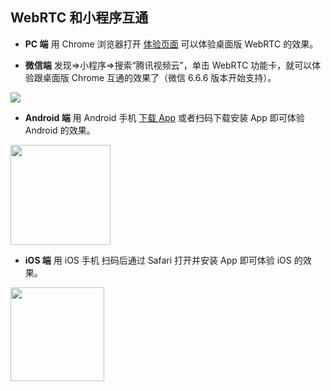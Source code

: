 ## WebRTC 和小程序互通
- **PC 端**
用 Chrome 浏览器打开 [体验页面](https://sxb.qcloud.com/jump.php?platform=web) 可以体验桌面版 WebRTC 的效果。

- **微信端**
发现=>小程序=>搜索“腾讯视频云”，单击 WebRTC 功能卡，就可以体验跟桌面版 Chrome 互通的效果了（微信 6.6.6 版本开始支持）。

![](https://main.qcloudimg.com/raw/00d3215b9865159429097ad7a9df4395.jpg)


- **Android 端**
用 Android 手机 [下载 App](https://sxb.qcloud.com/jump.php?platform=android) 或者扫码下载安装 App 即可体验 Android 的效果。
<img src="https://main.qcloudimg.com/raw/832a98ecb5b5a9e1a559267e8a6e1cb4/android.png" width="160">

- **iOS 端**
用 iOS 手机 扫码后通过 Safari 打开并安装 App 即可体验 iOS 的效果。
<img src="https://main.qcloudimg.com/raw/3b90b95af1650fbed97db47dd1deabc9/iOS.png" width="150">
